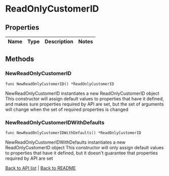 # ReadOnlyCustomerID

## Properties

Name | Type | Description | Notes
------------ | ------------- | ------------- | -------------

## Methods

### NewReadOnlyCustomerID

`func NewReadOnlyCustomerID() *ReadOnlyCustomerID`

NewReadOnlyCustomerID instantiates a new ReadOnlyCustomerID object
This constructor will assign default values to properties that have it defined,
and makes sure properties required by API are set, but the set of arguments
will change when the set of required properties is changed

### NewReadOnlyCustomerIDWithDefaults

`func NewReadOnlyCustomerIDWithDefaults() *ReadOnlyCustomerID`

NewReadOnlyCustomerIDWithDefaults instantiates a new ReadOnlyCustomerID object
This constructor will only assign default values to properties that have it defined,
but it doesn't guarantee that properties required by API are set


[Back to API list](../README.md#documentation-for-api-endpoints) | [Back to README](../README.md)
